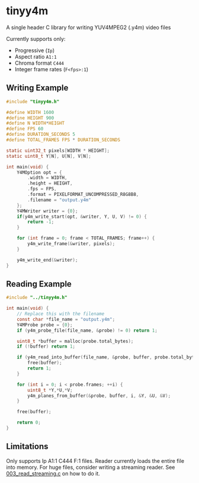 # tinyy4m

A single header C library for writing YUV4MPEG2 (.y4m) video files

Currently supports only:

- Progressive (`Ip`)
- Aspect ratio `A1:1`
- Chroma format `C444`
- Integer frame rates (`F<fps>:1`)

## Writing Example

```c
#include "tinyy4m.h"

#define WIDTH 1600
#define HEIGHT 900
#define N WIDTH*HEIGHT
#define FPS 60
#define DURATION_SECONDS 5
#define TOTAL_FRAMES FPS * DURATION_SECONDS

static uint32_t pixels[WIDTH * HEIGHT];
static uint8_t Y[N], U[N], V[N];

int main(void) {
    Y4MOption opt = {
        .width = WIDTH,
        .height = HEIGHT,
        .fps = FPS,
        .format = PIXELFORMAT_UNCOMPRESSED_R8G8B8,
        .filename = "output.y4m"
    };
    Y4MWriter writer = {0};
    if(y4m_write_start(opt, &writer, Y, U, V) != 0) {
        return -1;
    }

    for (int frame = 0; frame < TOTAL_FRAMES; frame++) {
        y4m_write_frame(&writer, pixels);
    }

    y4m_write_end(&writer);
}
```

## Reading Example

```c
#include "../tinyy4m.h"

int main(void) {
    // Replace this with the filename
    const char *file_name = "output.y4m";
    Y4MProbe probe = {0};
    if (y4m_probe_file(file_name, &probe) != 0) return 1;

    uint8_t *buffer = malloc(probe.total_bytes);
    if (!buffer) return 1;

    if (y4m_read_into_buffer(file_name, &probe, buffer, probe.total_bytes) != 0) {
        free(buffer);
        return 1;
    }

    for (int i = 0; i < probe.frames; ++i) {
        uint8_t *Y,*U,*V;
        y4m_planes_from_buffer(&probe, buffer, i, &Y, &U, &V);
    }

    free(buffer);

    return 0;
}
```

## Limitations

Only supports Ip A1:1 C444 F<num>:1 files.
Reader currently loads the entire file into memory. For huge files, consider writing a streaming reader.
See [003_read_streaming.c](how_to/003_read_streaming.c) on how to do it.

